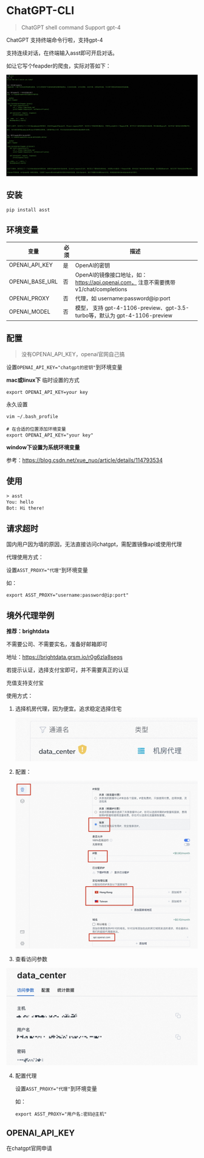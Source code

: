 # ChatGPT-CLI
> ChatGPT shell command
> Support gpt-4

ChatGPT 支持终端命令行啦，支持gpt-4

支持连续对话，在终端输入asst即可开启对话。

如让它写个feapder的爬虫，实际对答如下：

![](media/16788027988798.jpg)

## 安装

```shell
pip install asst
```

## 环境变量

| 变量 | 必须 | 描述                                                                                                        |
| ----|--|-----------------------------------------------------------------------------------------------------------|
| OPENAI_API_KEY| 是 | OpenAI的密钥                                                                                                 |
| OPENAI_BASE_URL |否 | OpenAI的镜像接口地址，如：https://api.openai.com， 注意不需要携带 v1/chat/completions |
| OPENAI_PROXY| 否 | 代理，如 username:password@ip:port                                                                            |
| OPENAI_MODEL| 否 |模型， 支持 gpt-4-1106-preview、gpt-3.5-turbo等，默认为 gpt-4-1106-preview |


## 配置

> 没有OPENAI_API_KEY，openai官网自己搞

设置`OPENAI_API_KEY="chatgpt的密钥"`到环境变量

**mac或linux下**
临时设置的方式
```
export OPENAI_API_KEY=your key
```
永久设置
```
vim ~/.bash_profile

# 在合适的位置添加环境变量
export OPENAI_API_KEY="your key"
```

**window下设置为系统环境变量**

参考：<a href="https://blog.csdn.net/xue_nuo/article/details/114793534" target="_blank">https://blog.csdn.net/xue_nuo/article/details/114793534</a>

## 使用

```shell
> asst
You: hello
Bot: Hi there!
```

## 请求超时

国内用户因为墙的原因，无法直接访问chatgpt，需配置镜像api或使用代理

代理使用方式：

设置`ASST_PROXY="代理"`到环境变量

如：

```
export ASST_PROXY="username:password@ip:port"
```

## 境外代理举例

**推荐：brightdata**

不需要公司、不需要实名，准备好邮箱即可

地址：<a href="https://brightdata.grsm.io/r0g6zla8seqs" target="_blank">https://brightdata.grsm.io/r0g6zla8seqs</a>

若提示认证，选择支付宝即可，并不需要真正的认证

充值支持支付宝

使用方式：

1. 选择机房代理，因为便宜。追求稳定选择住宅

    ![](media/16788015593888.jpg)
    
2. 配置：

    ![](media/16788016828506.jpg)
    
3. 查看访问参数

![](media/16788017441719.jpg)

4. 配置代理

    设置`ASST_PROXY="代理"`到环境变量
    
    如：
    
    ```
    export ASST_PROXY="用户名:密码@主机"
    ```

## OPENAI_API_KEY

在chatgpt官网申请



